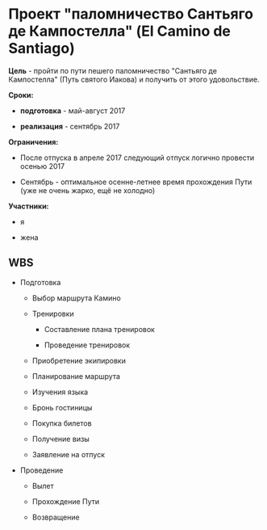 # Проект "паломничество Сантьяго де Кампостелла" (El Camino de Santiago)

**Цель** - пройти по пути пешего паломничество "Сантьяго де Кампостелла" (Путь святого Иакова) и получить от этого удовольствие.

**Сроки:**

- **подготовка** - май-август 2017

- **реализация** - сентябрь 2017

**Ограничения:**

- После отпуска в апреле 2017 следующий отпуск логично провести осенью 2017

- Сентябрь - оптимальное осенне-летнее время прохождения Пути (уже не очень жарко, ещё не холодно)

**Участники:**

- я

- жена

## WBS

- Подготовка

   - Выбор маршрута Камино
   
   - Тренировки
   
      - Составление плана тренировок
      
      - Проведение тренировок
   
   - Приобретение экипировки
   
   - Планирование маршрута
   
   - Изучения языка
   
   - Бронь гостиницы
   
   - Покупка билетов
   
   - Получение визы
   
   - Заявление на отпуск

- Проведение

   - Вылет
   
   - Прохождение Пути
   
   - Возвращение
